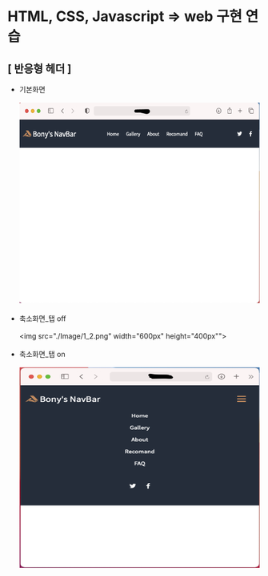 # HTML, CSS, Javascript => web 구현 연습

## [ 반응형 헤더 ]

- 기본화면<br><br>
  <img src="./Image/1_1.png" width="600px" height="400px"></img>
  <br><br>
- 축소화면\_탭 off<br><br>
  <img src="./Image/1_2.png" width="600px" height="400px""></img>
  <br><br>
- 축소화면\_탭 on<br><br>
  <img src="./Image/1_3.png" width="600px" height="400px"></img>
  <br><br>
